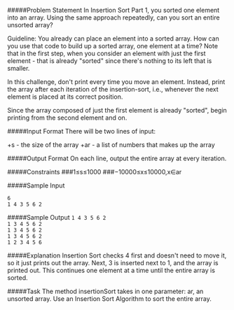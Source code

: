 #####Problem Statement
In Insertion Sort Part 1, you sorted one element into an array. Using the same approach repeatedly, can you sort an entire unsorted array?

Guideline: You already can place an element into a sorted array. How can you use that code to build up a sorted array, one element at a time? Note that in the first step, when you consider an element with just the first element - that is already "sorted" since there's nothing to its left that is smaller.

In this challenge, don't print every time you move an element. Instead, print the array after each iteration of the insertion-sort, i.e., whenever the next element is placed at its correct position.

Since the array composed of just the first element is already "sorted", begin printing from the second element and on.

#####Input Format
There will be two lines of input:

+s - the size of the array
+ar - a list of numbers that makes up the array

#####Output Format
On each line, output the entire array at every iteration.

#####Constraints
###1≤s≤1000
###−10000≤x≤10000,x∈ar

#####Sample Input

`6`<br>
`1 4 3 5 6 2`<br>

#####Sample Output
`1 4 3 5 6 2`<br>
`1 3 4 5 6 2`<br>
`1 3 4 5 6 2`<br>
`1 3 4 5 6 2`<br>
`1 2 3 4 5 6`<br>

#####Explanation
Insertion Sort checks 4 first and doesn't need to move it, so it just prints out the array. Next, 3 is inserted next to 1, and the array is printed out. This continues one element at a time until the entire array is sorted.

#####Task
The method insertionSort takes in one parameter: ar, an unsorted array. Use an Insertion Sort Algorithm to sort the entire array.

